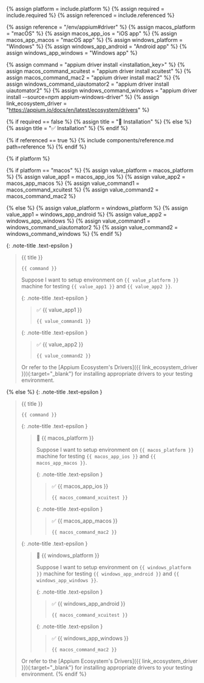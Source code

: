 <!-- LOCATION -->
<!-- _includes/components/appium/ -->

<!-- INCLUDE -->
<!-- components/appium/driver-installation.md -->

<!-- VARIABLES -->
<!-- platform:      [macos, windows], default to ALL -->
<!-- required:      [true, false], default to true -->
<!-- referenced:    [true, false], default to false -->


<!-- READ VARIABLES -->
{% assign platform   = include.platform %}
{% assign required   = include.required %}
{% assign referenced = include.referenced %}


<!-- ASSIGN CONSTANTS -->
{% assign reference                     = "/env/appium#driver" %}
{% assign macos_platform                = "macOS" %}
{% assign macos_app_ios                 = "iOS app" %}
{% assign macos_app_macos               = "macOS app" %}
{% assign windows_platform              = "Windows" %}
{% assign windows_app_android           = "Android app" %}
{% assign windows_app_windows           = "Windows app" %}

{% assign command                       = "appium driver install <installation_key>" %}
{% assign macos_command_xcuitest        = "appium driver install xcuitest" %}
{% assign macos_command_mac2            = "appium driver install mac2" %}
{% assign windows_command_uiautomator2  = "appium driver install uiautomator2" %}
{% assign windows_command_windows       = "appium driver install --source=npm appium-windows-driver" %}
{% assign link_ecosystem_driver         = "https://appium.io/docs/en/latest/ecosystem/drivers" %}


<!-- DECIDE TO DISPLAY THE NECESSITY OF THE INSTALLATION -->
{% if required == false %}
    {% assign title = "🔲 Installation" %}
{% else %}
    {% assign title = "✅ Installation" %}
{% endif %}


<!-- DECIDE TO DISPLAY THE LINK OF THIS COMPONENT -->
{% if referenced == true %}
{% include components/reference.md path=reference %}
{% endif %}


<!-- MAIN CONTENT -->
{% if platform %}

<!-- macOS -->
{% if platform == "macos" %}
{% assign value_platform = macos_platform %}
{% assign value_app1     = macos_app_ios %}
{% assign value_app2     = macos_app_macos %}
{% assign value_command1 = macos_command_xcuitest %}
{% assign value_command2 = macos_command_mac2 %}

<!-- Windows -->
{% else %}
{% assign value_platform = windows_platform %}
{% assign value_app1     = windows_app_android %}
{% assign value_app2     = windows_app_windows %}
{% assign value_command1 = windows_command_uiautomator2 %}
{% assign value_command2 = windows_command_windows %}
{% endif %}

{: .note-title .text-epsilon }
> {{ title }}
>
> ```shell
> {{ command }}
> ```
> 
> Suppose I want to setup environment on `{{ value_platform }}` machine for testing `{{ value_app1 }}` and `{{ value_app2 }}`.
> 
> {: .note-title .text-epsilon }
>> ✅ {{ value_app1 }}
>>
>> ```shell
>> {{ value_command1 }}
>> ```
> 
> {: .note-title .text-epsilon }
>> ✅ {{ value_app2 }}
>>
>> ```shell
>> {{ value_command2 }}
>> ```
>
> Or refer to the [Appium Ecosystem's Drivers]({{ link_ecosystem_driver }}){:target="\_blank"} for installing appropriate drivers to your testing environment.

<!-- All -->
{% else %}
{: .note-title .text-epsilon }
> {{ title }}
>
> ```shell
> {{ command }}
> ```
>
> {: .note-title .text-epsilon }
>> 🔘 {{ macos_platform }}
>> 
>> Suppose I want to setup environment on `{{ macos_platform }}` machine for testing `{{ macos_app_ios }}` and `{{ macos_app_macos }}`.
>> 
>> {: .note-title .text-epsilon }
>>> ✅ {{ macos_app_ios }}
>>>
>>> ```shell
>>> {{ macos_command_xcuitest }}
>>> ```
>> 
>> {: .note-title .text-epsilon }
>>> ✅ {{ macos_app_macos }}
>>>
>>> ```shell
>>> {{ macos_command_mac2 }}
>>> ```
>
> {: .note-title .text-epsilon }
>> 🔘 {{ windows_platform }}
>> 
>> Suppose I want to setup environment on `{{ windows_platform }}` machine for testing `{{ windows_app_android }}` and `{{ windows_app_windows }}`.
>> 
>> {: .note-title .text-epsilon }
>>> ✅ {{ windows_app_android }}
>>>
>>> ```shell
>>> {{ macos_command_xcuitest }}
>>> ```
>> 
>> {: .note-title .text-epsilon }
>>> ✅ {{ windows_app_windows }}
>>>
>>> ```shell
>>> {{ macos_command_mac2 }}
>>> ```
>
> Or refer to the [Appium Ecosystem's Drivers]({{ link_ecosystem_driver }}){:target="\_blank"} for installing appropriate drivers to your testing environment.
{% endif %}
